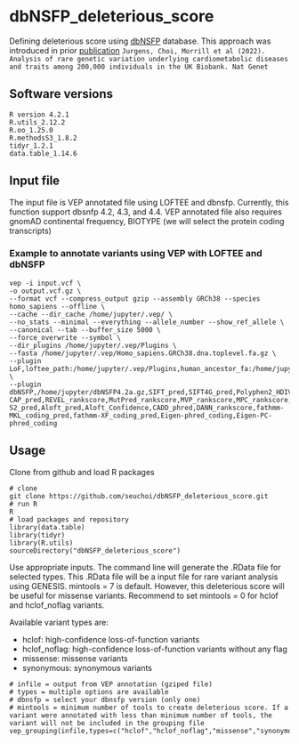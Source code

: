 # dbNSFP_deleterious_score
Defining deleterious score using [dbNSFP](https://sites.google.com/site/jpopgen/dbNSFP) database. This approach was introduced in prior [publication](https://www.nature.com/articles/s41588-021-01011-w) ```Jurgens, Choi, Morrill et al (2022). Analysis of rare genetic variation underlying cardiometabolic diseases and traits among 200,000 individuals in the UK Biobank. Nat Genet```

## Software versions
```
R version 4.2.1
R.utils_2.12.2
R.oo_1.25.0
R.methodsS3_1.8.2
tidyr_1.2.1
data.table_1.14.6
```

## Input file
The input file is VEP annotated file using LOFTEE and dbnsfp. Currently, this function support dbsnfp 4.2, 4.3, and 4.4. VEP annotated file also requires gnomAD continental frequency, BIOTYPE (we will select the protein coding transcripts)

### Example to annotate variants using VEP with LOFTEE and dbNSFP
```
vep -i input.vcf \
-o output.vcf.gz \
--format vcf --compress_output gzip --assembly GRCh38 --species homo_sapiens --offline \
--cache --dir_cache /home/jupyter/.vep/ \
--no_stats --minimal --everything --allele_number --show_ref_allele \
--canonical --tab --buffer_size 5000 \
--force_overwrite --symbol \
--dir_plugins /home/jupyter/.vep/Plugins \
--fasta /home/jupyter/.vep/Homo_sapiens.GRCh38.dna.toplevel.fa.gz \
--plugin LoF,loftee_path:/home/jupyter/.vep/Plugins,human_ancestor_fa:/home/jupyter/loftee_data/human_ancestor.fa.gz,gerp_bigwig:/home/jupyter/loftee_data/gerp_conservation_scores.homo_sapiens.GRCh38.bw,conservation_file:/home/jupyter/loftee_data/loftee.sql \
--plugin dbNSFP,/home/jupyter/dbNSFP4.2a.gz,SIFT_pred,SIFT4G_pred,Polyphen2_HDIV_pred,Polyphen2_HVAR_pred,LRT_pred,MutationTaster_pred,MutationAssessor_pred,FATHMM_pred,PROVEAN_pred,VEST4_rankscore,MetaSVM_pred,MetaLR_pred,M-CAP_pred,REVEL_rankscore,MutPred_rankscore,MVP_rankscore,MPC_rankscore,PrimateAI_pred,DEOGEN2_pred,BayesDel_addAF_pred,BayesDel_noAF_pred,ClinPred_pred,LIST-S2_pred,Aloft_pred,Aloft_Confidence,CADD_phred,DANN_rankscore,fathmm-MKL_coding_pred,fathmm-XF_coding_pred,Eigen-phred_coding,Eigen-PC-phred_coding
```

## Usage
Clone from github and load R packages
```
# clone
git clone https://github.com/seuchoi/dbNSFP_deleterious_score.git
# run R
R
# load packages and repository
library(data.table)
library(tidyr)
library(R.utils)
sourceDirectory("dbNSFP_deleterious_score")
```
Use appropriate inputs. The command line will generate the .RData file for selected types. This .RData file will be a input file for rare variant analysis using GENESIS. mintools = 7 is default. However, this deleterious score will be useful for missense variants. Recommend to set mintools = 0 for hclof and hclof_noflag variants.

Available variant types are:

  - hclof: high-confidence loss-of-function variants
  - hclof_noflag: high-confidence loss-of-function variants without any flag
  - missense: missense variants
  - synonymous: synonymous variants

```
# infile = output from VEP annotation (gziped file)
# types = multiple options are available
# dbnsfp = select your dbnsfp version (only one)
# mintools = minimum number of tools to create deleterious score. If a variant were annotated with less than minimum number of tools, the variant will not be included in the grouping file  
vep_grouping(infile,types=c("hclof","hclof_noflag","missense","synonymous"),dbnsfp=c(4.2,4.3,4.4),mintools=7)
```
